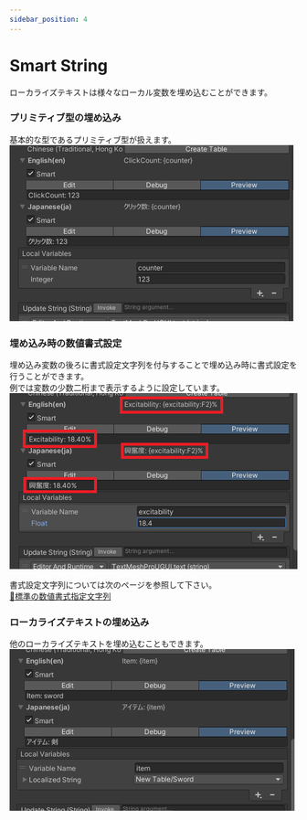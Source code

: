 ```yaml
---
sidebar_position: 4
---
```


# Smart String

ローカライズテキストは様々なローカル変数を埋め込むことができます。

### プリミティブ型の埋め込み

基本的な型であるプリミティブ型が扱えます。  
![](img/smart-string-01.png)

### 埋め込み時の数値書式設定

埋め込み変数の後ろに書式設定文字列を付与することで埋め込み時に書式設定を行うことができます。  
例では変数の少数二桁まで表示するように設定しています。  
![](img/smart-string-02.png)

書式設定文字列については次のページを参照して下さい。  
[🔗標準の数値書式指定文字列](https://learn.microsoft.com/ja-jp/dotnet/standard/base-types/standard-numeric-format-strings)

### ローカライズテキストの埋め込み

他のローカライズテキストを埋め込むこともできます。  
![](img/smart-string-04.png)
